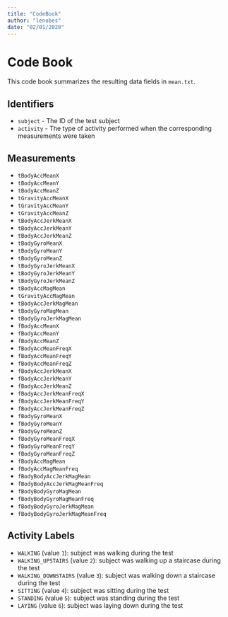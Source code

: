 ```yaml
---
title: "CodeBook"
author: "lenobes"
date: "02/01/2020"
---
```


# Code Book

This code book summarizes the resulting data fields in `mean.txt`.

## Identifiers

* `subject` - The ID of the test subject
* `activity` - The type of activity performed when the corresponding measurements were taken

## Measurements

* `tBodyAccMeanX`
* `tBodyAccMeanY`
* `tBodyAccMeanZ`
* `tGravityAccMeanX`
* `tGravityAccMeanY`
* `tGravityAccMeanZ`
* `tBodyAccJerkMeanX`
* `tBodyAccJerkMeanY`
* `tBodyAccJerkMeanZ`
* `tBodyGyroMeanX`
* `tBodyGyroMeanY`
* `tBodyGyroMeanZ`
* `tBodyGyroJerkMeanX`
* `tBodyGyroJerkMeanY`
* `tBodyGyroJerkMeanZ`
* `tBodyAccMagMean`
* `tGravityAccMagMean`
* `tBodyAccJerkMagMean`
* `tBodyGyroMagMean`
* `tBodyGyroJerkMagMean`
* `fBodyAccMeanX`
* `fBodyAccMeanY`
* `fBodyAccMeanZ`
* `fBodyAccMeanFreqX`
* `fBodyAccMeanFreqY`
* `fBodyAccMeanFreqZ`
* `fBodyAccJerkMeanX`
* `fBodyAccJerkMeanY`
* `fBodyAccJerkMeanZ`
* `fBodyAccJerkMeanFreqX`
* `fBodyAccJerkMeanFreqY`
* `fBodyAccJerkMeanFreqZ`
* `fBodyGyroMeanX`
* `fBodyGyroMeanY`
* `fBodyGyroMeanZ`
* `fBodyGyroMeanFreqX`
* `fBodyGyroMeanFreqY`
* `fBodyGyroMeanFreqZ`
* `fBodyAccMagMean`
* `fBodyAccMagMeanFreq`
* `fBodyBodyAccJerkMagMean`
* `fBodyBodyAccJerkMagMeanFreq`
* `fBodyBodyGyroMagMean`
* `fBodyBodyGyroMagMeanFreq`
* `fBodyBodyGyroJerkMagMean`
* `fBodyBodyGyroJerkMagMeanFreq`

## Activity Labels

* `WALKING` (value `1`): subject was walking during the test
* `WALKING_UPSTAIRS` (value `2`): subject was walking up a staircase during the test
* `WALKING_DOWNSTAIRS` (value `3`): subject was walking down a staircase during the test
* `SITTING` (value `4`): subject was sitting during the test
* `STANDING` (value `5`): subject was standing during the test
* `LAYING` (value `6`): subject was laying down during the test
